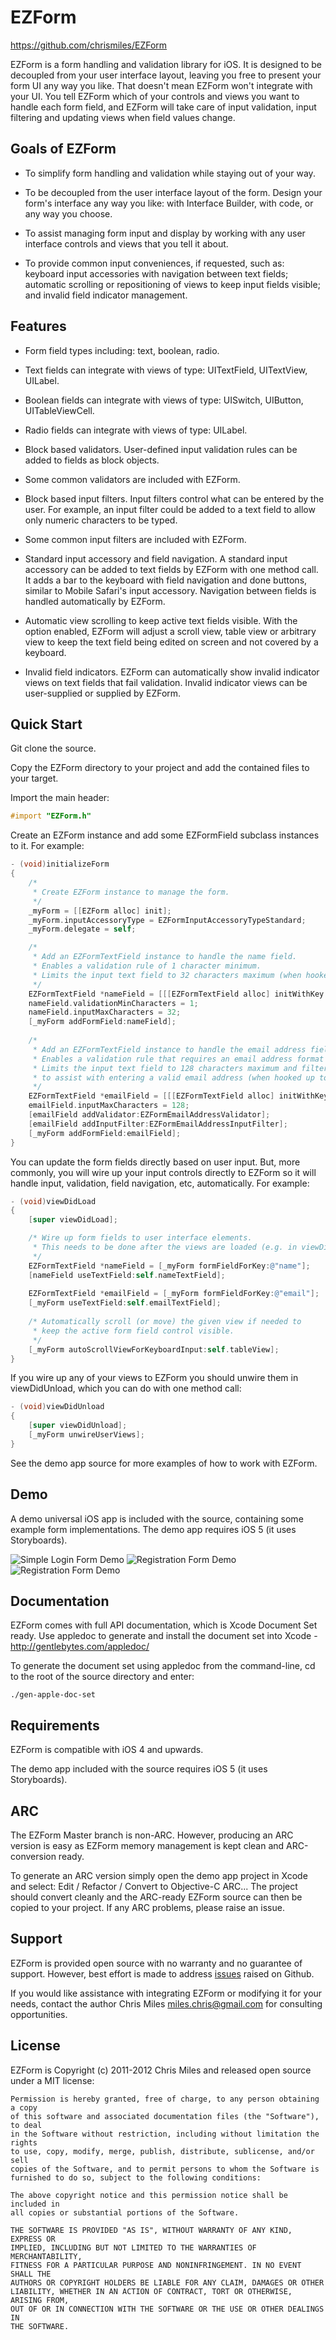 EZForm
======

<https://github.com/chrismiles/EZForm>

EZForm is a form handling and validation library for iOS. It is designed to be decoupled from your user interface layout, leaving you free to present your form UI any way you like. That doesn't mean EZForm won't integrate with your UI. You tell EZForm which of your controls and views you want to handle each form field, and EZForm will take care of input validation, input filtering and updating views when field values change.


Goals of EZForm
---------------

* To simplify form handling and validation while staying out of your way.

* To be decoupled from the user interface layout of the form. Design your form's interface any way you like: with Interface Builder, with code, or any way you choose.

* To assist managing form input and display by working with any user interface controls and views that you tell it about.

* To provide common input conveniences, if requested, such as: keyboard input accessories with navigation between text fields; automatic scrolling or repositioning of views to keep input fields visible; and invalid field indicator management.


Features
--------

 * Form field types including: text, boolean, radio. 

 * Text fields can integrate with views of type: UITextField, UITextView, UILabel.

 * Boolean fields can integrate with views of type: UISwitch, UIButton, UITableViewCell.

 * Radio fields can integrate with views of type: UILabel.

 * Block based validators. User-defined input validation rules can be added to fields as block objects.

 * Some common validators are included with EZForm.

 * Block based input filters. Input filters control what can be entered by the user. For example, an input filter could be added to a text field to allow only numeric characters to be typed.

 * Some common input filters are included with EZForm.

 * Standard input accessory and field navigation. A standard input accessory can be added to text fields by EZForm with one method call. It adds a bar to the keyboard with field navigation and done buttons, similar to Mobile Safari's input accessory. Navigation between fields is handled automatically by EZForm. 

 * Automatic view scrolling to keep active text fields visible. With the option enabled, EZForm will adjust a scroll view, table view or arbitrary view to keep the text field being edited on screen and not covered by a keyboard. 

 * Invalid field indicators. EZForm can automatically show invalid indicator views on text fields that fail validation. Invalid indicator views can be user-supplied or supplied by EZForm.


Quick Start
-----------

Git clone the source.

Copy the EZForm directory to your project and add the contained files to your target.

Import the main header:

```objective-c 
#import "EZForm.h"
```

Create an EZForm instance and add some EZFormField subclass instances to it. For example:

```objective-c 
- (void)initializeForm
{
    /*
     * Create EZForm instance to manage the form.
     */
    _myForm = [[EZForm alloc] init];
    _myForm.inputAccessoryType = EZFormInputAccessoryTypeStandard;
    _myForm.delegate = self;

    /*
     * Add an EZFormTextField instance to handle the name field.
     * Enables a validation rule of 1 character minimum.
     * Limits the input text field to 32 characters maximum (when hooked up to a control).
     */
    EZFormTextField *nameField = [[[EZFormTextField alloc] initWithKey:@"name"] autorelease];
    nameField.validationMinCharacters = 1;
    nameField.inputMaxCharacters = 32;
    [_myForm addFormField:nameField];
    
    /*
     * Add an EZFormTextField instance to handle the email address field.
     * Enables a validation rule that requires an email address format "x@y.z"
     * Limits the input text field to 128 characters maximum and filters input
     * to assist with entering a valid email address (when hooked up to a control).
     */
    EZFormTextField *emailField = [[[EZFormTextField alloc] initWithKey:@"email"] autorelease];
    emailField.inputMaxCharacters = 128;
    [emailField addValidator:EZFormEmailAddressValidator];
    [emailField addInputFilter:EZFormEmailAddressInputFilter];
    [_myForm addFormField:emailField];
}
```

You can update the form fields directly based on user input. But, more
commonly, you will wire up your input controls directly to EZForm so it
will handle input, validation, field navigation, etc, automatically.
For example:

```objective-c 
- (void)viewDidLoad
{
    [super viewDidLoad];

    /* Wire up form fields to user interface elements.
     * This needs to be done after the views are loaded (e.g. in viewDidLoad).
     */
    EZFormTextField *nameField = [_myForm formFieldForKey:@"name"];
    [nameField useTextField:self.nameTextField];
    
    EZFormTextField *emailField = [_myForm formFieldForKey:@"email"];
    [_myForm useTextField:self.emailTextField];
    
    /* Automatically scroll (or move) the given view if needed to
     * keep the active form field control visible.
     */
    [_myForm autoScrollViewForKeyboardInput:self.tableView];
}
```

If you wire up any of your views to EZForm you should unwire them in
viewDidUnload, which you can do with one method call:

```objective-c 
- (void)viewDidUnload
{
    [super viewDidUnload];
    [_myForm unwireUserViews];
}
```

See the demo app source for more examples of how to work with EZForm.


Demo
----

A demo universal iOS app is included with the source, containing some example form implementations. The demo app requires iOS 5 (it uses Storyboards).

![Simple Login Form Demo](https://lh5.googleusercontent.com/-eSo0Mi9Yx_I/T6mX9MyjGsI/AAAAAAAAAQY/ACZzzPUanJo/s640/screen-capture.png "Simple Login Form Demo")
![Registration Form Demo](https://lh4.googleusercontent.com/-It-OMpRf1XE/T6mX7tgsLcI/AAAAAAAAAQM/fUvPyPGrwpc/s640/screen-capture-1.png "Registration Form Demo")
![Registration Form Demo](https://lh3.googleusercontent.com/-EERtiMmLUXs/T6mX8lwzVTI/AAAAAAAAAQQ/kHPGOkgf6yc/s640/screen-capture-2.png "Registration Form Demo")


Documentation
-------------

EZForm comes with full API documentation, which is Xcode Document Set ready. Use appledoc to generate and install the document set into Xcode - http://gentlebytes.com/appledoc/

To generate the document set using appledoc from the command-line, cd to the root of the source directory and enter:

    ./gen-apple-doc-set


Requirements
------------

EZForm is compatible with iOS 4 and upwards.

The demo app included with the source requires iOS 5 (it uses Storyboards).


ARC
---

The EZForm Master branch is non-ARC. However, producing an ARC version is easy as EZForm memory management is kept clean and ARC-conversion ready.

To generate an ARC version simply open the demo app project in Xcode and select: Edit / Refactor / Convert to Objective-C ARC... The project should convert cleanly and the ARC-ready EZForm source can then be copied to your project. If any ARC problems, please raise an issue.


Support
-------

EZForm is provided open source with no warranty and no guarantee of support.
However, best effort is made to address [issues][1] raised on Github.

If you would like assistance with integrating EZForm or modifying it for your
needs, contact the author Chris Miles <miles.chris@gmail.com> for consulting
opportunities.

[1]: https://github.com/chrismiles/EZForm/issues "EZForm issues on Github"


License
-------

EZForm is Copyright (c) 2011-2012 Chris Miles and released open source
under a MIT license:

    Permission is hereby granted, free of charge, to any person obtaining a copy
    of this software and associated documentation files (the "Software"), to deal
    in the Software without restriction, including without limitation the rights
    to use, copy, modify, merge, publish, distribute, sublicense, and/or sell
    copies of the Software, and to permit persons to whom the Software is
    furnished to do so, subject to the following conditions:

    The above copyright notice and this permission notice shall be included in
    all copies or substantial portions of the Software.

    THE SOFTWARE IS PROVIDED "AS IS", WITHOUT WARRANTY OF ANY KIND, EXPRESS OR
    IMPLIED, INCLUDING BUT NOT LIMITED TO THE WARRANTIES OF MERCHANTABILITY,
    FITNESS FOR A PARTICULAR PURPOSE AND NONINFRINGEMENT. IN NO EVENT SHALL THE
    AUTHORS OR COPYRIGHT HOLDERS BE LIABLE FOR ANY CLAIM, DAMAGES OR OTHER
    LIABILITY, WHETHER IN AN ACTION OF CONTRACT, TORT OR OTHERWISE, ARISING FROM,
    OUT OF OR IN CONNECTION WITH THE SOFTWARE OR THE USE OR OTHER DEALINGS IN
    THE SOFTWARE.
